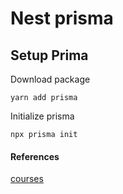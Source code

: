 # Nest prisma

## Setup Prima

Download package

```
yarn add prisma
```

Initialize prisma

```
npx prisma init
```









#### References

[courses](https://www.youtube.com/watch?v=uWZ_6pDbLpU&ab_channel=AnsontheDeveloper)